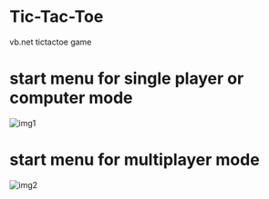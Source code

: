 # Tic-Tac-Toe
vb.net tictactoe game
# start menu for single player or computer mode
![img1](https://user-images.githubusercontent.com/48016001/54881705-92f3bd00-4e78-11e9-94ae-485a9ba07909.PNG)
# start menu for multiplayer  mode
![img2](https://user-images.githubusercontent.com/48016001/54881729-e239ed80-4e78-11e9-8f06-2c9b14b7b1c4.PNG)

